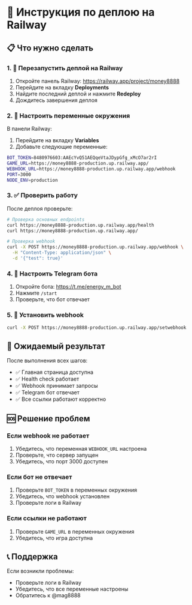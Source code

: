# 🚀 Инструкция по деплою на Railway

## 📋 Что нужно сделать

### 1. 🔄 Перезапустить деплой на Railway

1. Откройте панель Railway: https://railway.app/project/money8888
2. Перейдите на вкладку **Deployments**
3. Найдите последний деплой и нажмите **Redeploy**
4. Дождитесь завершения деплоя

### 2. 🔑 Настроить переменные окружения

В панели Railway:
1. Перейдите на вкладку **Variables**
2. Добавьте следующие переменные:

```bash
BOT_TOKEN=8480976603:AAEcYvQ51AEQqeVtaJDypGfg_xMcO7ar2rI
GAME_URL=https://money8888-production.up.railway.app/
WEBHOOK_URL=https://money8888-production.up.railway.app/webhook
PORT=3000
NODE_ENV=production
```

### 3. ✅ Проверить работу

После деплоя проверьте:

```bash
# Проверка основных endpoints
curl https://money8888-production.up.railway.app/health
curl https://money8888-production.up.railway.app/

# Проверка webhook
curl -X POST https://money8888-production.up.railway.app/webhook \
  -H "Content-Type: application/json" \
  -d '{"test": true}'
```

### 4. 🤖 Настроить Telegram бота

1. Откройте бота: https://t.me/energy_m_bot
2. Нажмите `/start`
3. Проверьте, что бот отвечает

### 5. 🔗 Установить webhook

```bash
curl -X POST https://money8888-production.up.railway.app/setwebhook
```

## 🎯 Ожидаемый результат

После выполнения всех шагов:
- ✅ Главная страница доступна
- ✅ Health check работает
- ✅ Webhook принимает запросы
- ✅ Telegram бот отвечает
- ✅ Все ссылки работают корректно

## 🆘 Решение проблем

### Если webhook не работает
1. Убедитесь, что переменная `WEBHOOK_URL` настроена
2. Проверьте, что сервер запущен
3. Убедитесь, что порт 3000 доступен

### Если бот не отвечает
1. Проверьте `BOT_TOKEN` в переменных окружения
2. Убедитесь, что webhook установлен
3. Проверьте логи в Railway

### Если ссылки не работают
1. Проверьте `GAME_URL` в переменных окружения
2. Убедитесь, что игра доступна

## 📞 Поддержка

Если возникли проблемы:
- Проверьте логи в Railway
- Убедитесь, что все переменные настроены
- Обратитесь к @mag8888